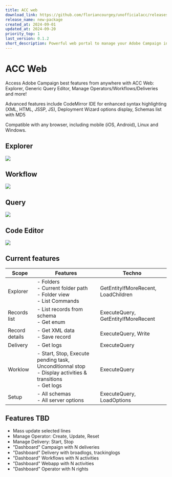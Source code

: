 ```yaml
---
title: ACC web
download_link: https://github.com/floriancourgey/unofficialacc/releases/download/unofficialacc-views-0.1.2/unofficialacc-acc_web.xml
release_name: new-package
created_at: 2024-09-01
updated_at: 2024-09-20
priority_top: 1
last_version: 0.1.2
short_description: Powerful web portal to manage your Adobe Campaign instance!
---
```


<!--more-->

# ACC Web

Access Adobe Campaign best features from anywhere with ACC Web: Explorer, Generic Query Editor, Manage Operators/Workflows/Deliveries and more!

Advanced features include CodeMirror IDE for enhanced syntax highlighting (XML, HTML, JSSP, JS), Deployment Wizard options display, Schemas list with MD5

Compatible with any browser, including mobile (iOS, Android), Linux and Windows.

## Explorer
![]({{site.url}}/assets/unofficialacc-acc-web/explorer.jpg)

## Workflow
![]({{site.url}}/assets/unofficialacc-acc-web/workflow-execution.jpg)

## Query
![]({{site.url}}/assets/unofficialacc-acc-web/generic-query-editor.jpg)

## Code Editor
![]({{site.url}}/assets/unofficialacc-acc-web/code-editor.jpg)

## Current features

|Scope|Features|Techno|
|-|-|-|
|Explorer|- Folders<br>- Current folder path<br>- Folder view<br>- List Commands|GetEntityIfMoreRecent, LoadChildren|
|Records list |- List records from schema<br>- Get enum|ExecuteQuery, GetEntityIfMoreRecent|
|Record details|- Get XML data<br>- Save record|ExecuteQuery, Write|
|Delivery|- Get logs|ExecuteQuery|
|Worklow|- Start, Stop, Execute pending task, Unconditionnal stop<br>- Display activities & transitions<br>- Get logs|ExecuteQuery|
|Setup|- All schemas<br>- All server options|ExecuteQuery, LoadOptions|

## Features TBD

- Mass update selected lines
- Manage Operator: Create, Update, Reset
- Manage Delivery: Start, Stop
- "Dashboard" Campaign with N deliveries
- "Dashboard" Delivery with broadlogs, trackinglogs
- "Dashboard" Workflows with N activities
- "Dashboard" Webapp with N activities
- "Dashboard" Operator with N rights

